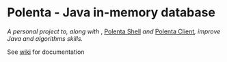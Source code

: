 # Polenta - Java in-memory database 

<p><i>A personal project to, along with</i> , <a href="https://github.com/pmbr/polentashell">Polenta Shell</a> <i>and</i> <a href="https://github.com/pmbr/polentaclient">Polenta Client</a><i>, improve Java and algorithms skills.</i>

See <a href="https://github.com/pmbr/polenta/wiki">wiki</a> for documentation

